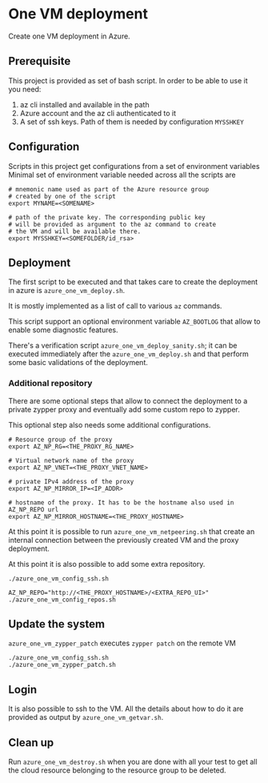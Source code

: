 # One VM deployment
Create one VM deployment in Azure.

## Prerequisite
This project is provided as set of bash script.
In order to be able to use it you need:
1. az cli installed and available in the path
2. Azure account and the az cli authenticated to it
3. A set of ssh keys. Path of them is needed by configuration `MYSSHKEY`

## Configuration
Scripts in this project get configurations from a set of environment variables
Minimal set of environment variable needed across all the scripts are

```
# mnemonic name used as part of the Azure resource group
# created by one of the script
export MYNAME=<SOMENAME>

# path of the private key. The corresponding public key
# will be provided as argument to the az command to create
# the VM and will be available there.
export MYSSHKEY=<SOMEFOLDER/id_rsa>
```

## Deployment

The first script to be executed and that takes care to create
the deployment in azure is `azure_one_vm_deploy.sh`.

It is mostly implemented as a list of call to various `az` commands.

This script support an optional environment variable `AZ_BOOTLOG`
that allow to enable some diagnostic features.

There's a verification script `azure_one_vm_deploy_sanity.sh`;
it can be executed immediately after the `azure_one_vm_deploy.sh`
and that perform some basic validations of the deployment.


### Additional repository

There are some optional steps that allow to connect the deployment
to a private zypper proxy and eventually add some custom repo to zypper.

This optional step also needs some additional configurations.

```
# Resource group of the proxy
export AZ_NP_RG=<THE_PROXY_RG_NAME>

# Virtual network name of the proxy
export AZ_NP_VNET=<THE_PROXY_VNET_NAME>

# private IPv4 address of the proxy
export AZ_NP_MIRROR_IP=<IP_ADDR>

# hostname of the proxy. It has to be the hostname also used in AZ_NP_REPO url
export AZ_NP_MIRROR_HOSTNAME=<THE_PROXY_HOSTNAME>
```

At this point it is possible to run `azure_one_vm_netpeering.sh`
that create an internal connection between the previously created VM
and the proxy deployment.

At this point it is also possible to add some extra repository.

```
./azure_one_vm_config_ssh.sh

AZ_NP_REPO="http://<THE_PROXY_HOSTNAME>/<EXTRA_REPO_UI>" ./azure_one_vm_config_repos.sh
```

## Update the system

`azure_one_vm_zypper_patch` executes `zypper patch` on the remote VM
```
./azure_one_vm_config_ssh.sh
./azure_one_vm_zypper_patch.sh
```

## Login

It is also possible to ssh to the VM. All the details about how to do it are
provided as output by `azure_one_vm_getvar.sh`.

## Clean up

Run `azure_one_vm_destroy.sh` when you are done with all your test to get
all the cloud resource belonging to the resource group to be deleted.
